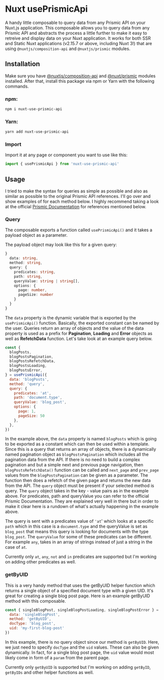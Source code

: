 # Nuxt usePrismicApi
A handy little composable to query data from any Prismic API on your Nuxt.js application. This composable allows you to query data from any Prismic API and abstracts the process a little further to make it easy to retreive and display data on your Nuxt application. It works for both SSR and Static Nuxt applications (v2.15.7 or above, including Nuxt 3!) that are using `@nuxtjs/composition-api` and `@nuxtjs/prismic` modules.

## Installation
Make sure you have [@nuxtjs/composition-api](https://composition-api.nuxtjs.org) and [@nuxt/prismic](https://prismic.nuxtjs.org/installation) modules installed. After that, install this package via npm or Yarn with the following commands.

### npm:

```bash
npm i nuxt-use-prismic-api
```

### Yarn:

```bash
yarn add nuxt-use-prismic-api
```

### Import
Import it at any page or component you want to use like this:

```js
import { usePrismicApi } from 'nuxt-use-prismic-api'
```

## Usage

I tried to make the syntax for queries as simple as possible and also as similar as possible to the original Prismic API references. I'll go over and show examples of for each method below. I highly recommend taking a look at the official [Prismic Documentation](https://prismic.io/docs) for references mentioned below.

### Query
The composable exports a function called `usePrismicApi()` and it takes a payload object as a parameter.

The payload object may look like this for a given query:
```ts
}
  data: string,
  method: string,
  query: {
    predicates: string,
    path: string,
    queryValue: string | string[],
    options: {
      page: number,
      pageSize: number
    }
  }
}
```

The `data` property is the dynamic variable that is exported by the `usePrismicApi()` function. Basically, the exported constant can be named by the user. Queries return an array of objects and the value of the data property is used as a prefix for **Pagination**, **Loading** and **Error** objects as well as **RefetchData** function. Let's take look at an example query below.

```js
const {
  blogPosts,
  blogPostsPagination,
  blogPostsRefetchData,
  blogPostsLoading,
  blogPostsError,
} = usePrismicApi({
  data: 'blogPosts',
  method: 'query',
  query: {
    predicates: 'at',
    path: 'document.type',
    queryValue: 'blog_post',
    options: {
      page: 1,
      pageSize: 50
    },
  },
})
```

In the example above, the `data` property is named `blogPosts` which is going to be exported as a constant which can then be used within a template. Since this is a query that returns an array of objects, there is a dynamically named pagination object as `blogPostsPagination` which includes all the pagination data from the API. If there is no need to build a complex pagination and but a simple next and previous page navigation, then `blogPostsRefetchData()` function can be called and `next_page` and `prev_page` values from the `blogPostsPagination` can be given as a parameter. The function then does a refetch of the given page and returns the new data from the API. The `query` object must be present if your selected method is query. The `query` object takes in the key - value pairs as in the example above. For predicates, path and queryValue you can refer to the official Prismic Documentation. They are explained very well in there but in order to make it clear here is a rundown of what's actually happening in the example above.

The query is sent with a predicates value of `'at`' which looks at a specific `path` which in this case is a `document.type` and the queryValue is set as `blog_post` that means this query is looking for documents with the type `blog_post`. The `queryValue` for some of these predicates can be different. For example `any`, takes in an array of strings instead of just a string in the case of `at`.

Currently only `at`, `any`, `not` and `in` predicates are supported but I'm working on adding other predicates as well.

### getByUID

This is a very handy method that uses the getByUID helper function which returns a single object of a specified document type with a given UID. It's great for creating a single blog post page. Here is an example getByUID method with this composable.

```js
const { singleBlogPost, singleBlogPostLoading, singleBlogPostError } = usePrismicApi({
  data: 'singleBlogPost',
  method: 'getByUID',
  docType: 'blog_post',
  uid: 'my-first-blog-post'
})
```
In this example, there is no query object since our method is `getByUID`. Here, we just need to specify `docType` and the `uid` values. These can also be given dynamically. In fact, for a single blog post page, the `uid` value would most likely come in form of a `param` from the parent page.

Currently only `getByUID` is supported but I'm working on adding `getByID`, `getByIDs` and other helper functions as well.
